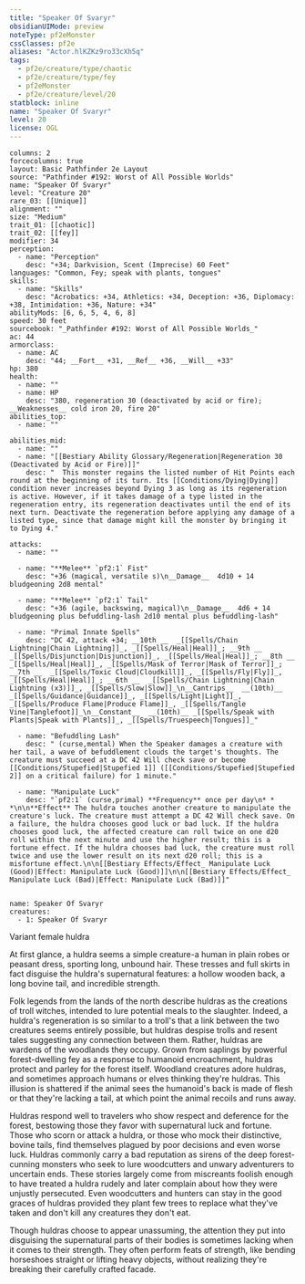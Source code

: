 ```yaml
---
title: "Speaker Of Svaryr"
obsidianUIMode: preview
noteType: pf2eMonster
cssClasses: pf2e
aliases: "Actor.hlKZKz9ro33cXh5q" 
tags:
  - pf2e/creature/type/chaotic
  - pf2e/creature/type/fey
  - pf2eMonster
  - pf2e/creature/level/20
statblock: inline
name: "Speaker Of Svaryr"
level: 20
license: OGL
---
```


```statblock
columns: 2
forcecolumns: true
layout: Basic Pathfinder 2e Layout
source: "Pathfinder #192: Worst of All Possible Worlds"
name: "Speaker Of Svaryr"
level: "Creature 20"
rare_03: [[Unique]]
alignment: ""
size: "Medium"
trait_01: [[chaotic]]
trait_02: [[fey]]
modifier: 34
perception:
  - name: "Perception"
    desc: "+34; Darkvision, Scent (Imprecise) 60 Feet"
languages: "Common, Fey; speak with plants, tongues"
skills:
  - name: "Skills"
    desc: "Acrobatics: +34, Athletics: +34, Deception: +36, Diplomacy: +38, Intimidation: +36, Nature: +34"
abilityMods: [6, 6, 5, 4, 6, 8]
speed: 30 feet
sourcebook: "_Pathfinder #192: Worst of All Possible Worlds_"
ac: 44
armorclass:
  - name: AC
    desc: "44; __Fort__ +31, __Ref__ +36, __Will__ +33"
hp: 380
health:
  - name: ""
  - name: HP
    desc: "380, regeneration 30 (deactivated by acid or fire); __Weaknesses__ cold iron 20, fire 20"
abilities_top:
  - name: ""

abilities_mid:
  - name: ""
  - name: "[[Bestiary Ability Glossary/Regeneration|Regeneration 30 (Deactivated by Acid or Fire)]]"
    desc: "  This monster regains the listed number of Hit Points each round at the beginning of its turn. Its [[Conditions/Dying|Dying]] condition never increases beyond Dying 3 as long as its regeneration is active. However, if it takes damage of a type listed in the regeneration entry, its regeneration deactivates until the end of its next turn. Deactivate the regeneration before applying any damage of a listed type, since that damage might kill the monster by bringing it to Dying 4."

attacks:
  - name: ""

  - name: "**Melee** `pf2:1` Fist"
    desc: "+36 (magical, versatile s)\n__Damage__  4d10 + 14 bludgeoning 2d8 mental"

  - name: "**Melee** `pf2:1` Tail"
    desc: "+36 (agile, backswing, magical)\n__Damage__  4d6 + 14 bludgeoning plus befuddling-lash 2d10 mental plus befuddling-lash"

  - name: "Primal Innate Spells"
    desc: "DC 42, attack +34; __10th __  _[[Spells/Chain Lightning|Chain Lightning]]_, _[[Spells/Heal|Heal]]_; __9th __  _[[Spells/Disjunction|Disjunction]]_, _[[Spells/Heal|Heal]]_; __8th __  _[[Spells/Heal|Heal]]_, _[[Spells/Mask of Terror|Mask of Terror]]_; __7th __  _[[Spells/Toxic Cloud|Cloudkill]]_, _[[Spells/Fly|Fly]]_, _[[Spells/Heal|Heal]]_; __6th __  _[[Spells/Chain Lightning|Chain Lightning (x3)]]_, _[[Spells/Slow|Slow]]_\n__Cantrips__  __(10th)__ _[[Spells/Guidance|Guidance]]_, _[[Spells/Light|Light]]_, _[[Spells/Produce Flame|Produce Flame]]_, _[[Spells/Tangle Vine|Tanglefoot]]_\n__Constant__  __(10th)__ _[[Spells/Speak with Plants|Speak with Plants]]_, _[[Spells/Truespeech|Tongues]]_"

  - name: "Befuddling Lash"
    desc: " (curse,mental) When the Speaker damages a creature with her tail, a wave of befuddlement clouds the target's thoughts. The creature must succeed at a DC 42 Will check save or become [[Conditions/Stupefied|Stupefied 1]] ([[Conditions/Stupefied|Stupefied 2]] on a critical failure) for 1 minute."

  - name: "Manipulate Luck"
    desc: "`pf2:1` (curse,primal) **Frequency** once per day\n* * *\n\n**Effect** The huldra touches another creature to manipulate the creature's luck. The creature must attempt a DC 42 Will check save. On a failure, the huldra chooses good luck or bad luck. If the huldra chooses good luck, the affected creature can roll twice on one d20 roll within the next minute and use the higher result; this is a fortune effect. If the huldra chooses bad luck, the creature must roll twice and use the lower result on its next d20 roll; this is a misfortune effect.\n\n[[Bestiary Effects/Effect_ Manipulate Luck (Good)|Effect: Manipulate Luck (Good)]]\n\n[[Bestiary Effects/Effect_ Manipulate Luck (Bad)|Effect: Manipulate Luck (Bad)]]"
 
```

```encounter-table
name: Speaker Of Svaryr
creatures:
  - 1: Speaker Of Svaryr
```


Variant female huldra

At first glance, a huldra seems a simple creature-a human in plain robes or peasant dress, sporting long, unbound hair. These tresses and full skirts in fact disguise the huldra's supernatural features: a hollow wooden back, a long bovine tail, and incredible strength.

Folk legends from the lands of the north describe huldras as the creations of troll witches, intended to lure potential meals to the slaughter. Indeed, a huldra's regeneration is so similar to a troll's that a link between the two creatures seems entirely possible, but huldras despise trolls and resent tales suggesting any connection between them. Rather, huldras are wardens of the woodlands they occupy. Grown from saplings by powerful forest-dwelling fey as a response to humanoid encroachment, huldras protect and parley for the forest itself. Woodland creatures adore huldras, and sometimes approach humans or elves thinking they're huldras. This illusion is shattered if the animal sees the humanoid's back is made of flesh or that they're lacking a tail, at which point the animal recoils and runs away.

Huldras respond well to travelers who show respect and deference for the forest, bestowing those they favor with supernatural luck and fortune. Those who scorn or attack a huldra, or those who mock their distinctive, bovine tails, find themselves plagued by poor decisions and even worse luck. Huldras commonly carry a bad reputation as sirens of the deep forest-cunning monsters who seek to lure woodcutters and unwary adventurers to uncertain ends. These stories largely come from miscreants foolish enough to have treated a huldra rudely and later complain about how they were unjustly persecuted. Even woodcutters and hunters can stay in the good graces of huldras provided they plant few trees to replace what they've taken and don't kill any creatures they don't eat.

Though huldras choose to appear unassuming, the attention they put into disguising the supernatural parts of their bodies is sometimes lacking when it comes to their strength. They often perform feats of strength, like bending horseshoes straight or lifting heavy objects, without realizing they're breaking their carefully crafted facade.
